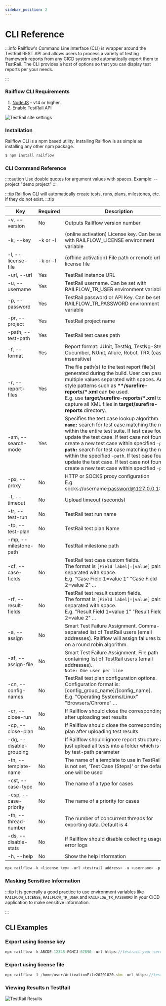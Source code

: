 ```yaml
---
sidebar_position: 2
---
```


# CLI Reference
:::info
Railflow's Command Line Interface (CLI) is wrapper around the TestRail REST API and allows users to process a variety of testing framework reports from any CICD system and automatically export them to TestRail. The CLI provides a host of options so that you can display test reports per your needs.

:::

### Railflow CLI Requirements
1. [NodeJS](https://nodejs.org) - v14 or higher.
2. Enable TestRail API 

![TestRail site settings](/img/arch/site-settings-api.png)


### Installation
Railflow CLI is a npm based utility. Installing Railflow is as simple as installing any other npm package. 

```jsx title="Installing Railflow CLI"
$ npm install railflow
```


### CLI Command Reference
:::caution
Use double quotes for argument values with spaces. Example: --project "demo project"
:::

:::tip
Railflow CLI will automatically create tests, runs, plans, milestones, etc. if they do not exist. 
:::tip


| Key                           | Required                 | Description                                                                                                                                                 | Example                                                               |
| ----------------------------- | ------------------------ | ----------------------------------------------------------------------------------------------------------------------------------------------------------- | --------------------------------------------------------------------- |
| -v, --version                 | No                       | Outputs Railflow version number                                                                                                                             | -v                                                                    |
| -k, --key                     | -k or -l                 | (online activation) License key. Can be set with RAILFLOW_LICENSE environment variable                                                                      | -k XXXXX-XXXXX-XXXXX-XXXXX                                            |
| -l, --license-file            | -k or -l                 | (offline activation) File path or remote url license file                                                                                                   | -l /files/ActivationFile.skm                                          |
| -url, --url                   | Yes                      | TestRail instance URL                                                                                                                                       | -url https://example.testrail.io                                      |
| -u, --username                | Yes                      | TestRail username. Can be set with RAILFLOW_TR_USER environment variable                                                                                    | -u test-username                                                      |
| -p, --password                | Yes                      | TestRail password or API Key. Can be set with RAILFLOW_TR_PASSWORD environment variable                                                                     | -p XtpHXiPLEODyhF                                                     |
| -pr, --project                | Yes                      | TestRail project name                                                                                                                                       | -pr "example project"                                                 |
| -path, --test-path            | Yes                      | TestRail test cases path                                                                                                                                    | -path "Section1/subsection2/ShoppingCart                              |
| -f, --format                  | Yes                      | Report format: JUnit, TestNg, TestNg-Steps, Cucumber, NUnit, Allure, Robot, TRX (case insensitive)                                                          | -f junit                                                              |
| -r, --report-files            | Yes                      | The file path(s) to the test report file(s) generated during the build. User can pass multiple values separated with spaces. Ant-style patterns such as **\*\*/surefire-reports/\*.xml** can be used.<br/>E.g. use **target/surefire-reports/\*.xml** to capture all XML files in **target/surefire-reports** directory. | -r target/surefire-reports/\*.xml target/failsafe-reports/\*.xml  |
| -sm, --search-mode            | Yes                      | Specifies the test case lookup algorithm. <br/> **`name:`** search for test case matching the name within the entire test suite. If test case found, update the test case. If test case not found, create a new test case within specified `-path` <br/> **`path:`** search for test case matching the name within the specified `-path`. If test case found, update the test case. If test case not found, create a new test case within specified `-path` | -sm path  |
| -px, --proxy                  | No                       | HTTP or SOCKS proxy configuration <br/> E.g. socks://username:password@127.0.0.1:1080                                                                       | -px socks://username:password@127.0.0.1:1080                          |
| -t, --timeout                 | No                       | Upload timeout (seconds)                                                                                                                                    | -t 10                                                                 |
| -tr, --test-run               | No                       | TestRail test run name                                                                                                                                      | -tr "Chrome Regression Run"                                           |
| -tp, --test-plan              | No                       | TestRail test plan Name                                                                                                                                     | -tp "Shopping Cart Test Plan"                                         |
| -mp, --milestone-path         | No                       | TestRail milestone path                                                                                                                                     | -mp Milestone1/Milestone2                                             |
| -cf, --case-fields            | No                       | TestRail test case custom fields. <br/> The format is ``[Field label]=[value]`` pairs, separated with space. <br/> E.g. "Case Field 1=value 1" "Case Field 2=value 2" ...            | -cf "Case Field 1=value 1" "Case Field 2=value 2"       |
| -rf, --result-fields          | No                       | TestRail test result custom fields. <br/> The format is ``[Field label]=[value]`` pairs, separated with space. <br/> E.g. "Result Field 1=value 1" "Result Field 2=value 2" ...     | -rf "Result Field 1=value 1" "Result Field 2=value 2"   |
| -a, --assign                  | No                       | Smart Test Failure Assignment. Comma-separated list of TestRail users (email addresses). Railflow will assign failures based on a round robin algorithm.    | -a user1@email.com,user2@email.com                                    |
| -af, --assign-file            | No                       | Smart Test Failure Assignment. File path containing list of TestRail users (email addresses). <br/>``Note: One user per line``                              | -af /assignees.txt                                                    |
| -cn, --config-names           | No                       | TestRail test plan configuration options. <br/>Configuration format is: [config_group_name]/[config_name]. <br/> E.g. "Operating Systems/Linux" "Browsers/Chrome" ...                       | -cn "Operating Systems/Linux" "Browsers/Chrome"         |
| -cr, --close-run              | No                       | If Railflow should close the corresponding run after uploading test results                                                                                 | -cr                                                                   |
| -cp, --close-plan             | No                       | If Railflow should close the corresponding plan after uploading test results                                                                                | -cp                                                                   |
| -dg, --disable-grouping       | No                       | If Railflow should ignore report structure and just upload all tests into a folder which is set by test-path parameter                                      | -dg                                                                   |
| -tn, --template-name          | No                       | The name of a template to use in TestRail. If it is not set, 'Test Case (Steps)' or the default one will be used                                            | -tn "Test Case (Steps)"                                               |
| -cst, --case-type             | No                       | The name of a type for cases                                                                                                                                | -cst other                                                            |
| -csp, --case-priority         | No                       | The name of a priority for cases                                                                                                                            | -csp medium                                                           |
| -th, --thread-number          | No                       | The number of concurrent threads for exporting data. Default is 4                                                                                           | -th 8                                                                 |
| -ds, --disable-stats          | No                       | If Railflow should disable collecting usage and error logs                                                                                                  | -ds                                                                   |
| -h, --help                    | No                       | Show the help information                                                                                                                                   | -h                                                                    |



```jsx title="Railflow CLI Example"
npx railflow -k <license key> -url <testrail address> -u <username> -p <password> -pr <project name> -path <suite name>/<section name>/<subsection name> -f junit -r <report files pattern> -sm <search mode> -tp [test plan name] -mp [milestone path]
```


### Masking Sensitive Information   
:::tip
It is generally a good practice to use environment variables like `RAILFLOW_LICENSE`, `RAILFLOW_TR_USER` and `RAILFLOW_TR_PASSWORD` in your CICD application to make sensitive information.

::: 



## CLI Examples
### Export using license key
```jsx title="Railflow CLI Example"
npx railflow -k ABCDE-12345-FGHIJ-67890 -url https://testrail.your-server.com/ -u testrail-username -p testrail-password -pr "Railflow Demo" -path Master/section1/section2 -f junit -r target/surefire-reports/*.xml -sm path -tr TestRunDemo -tp TestPlanDemo -mp Milestone1/Milestone2 -cn Browsers/Firefox -af assignees.txt
```

### Export using license file
```jsx title="Railflow CLI Example"
npx railflow -l /home/user/ActivationFile20201020.skm -url https://testrail.your-server.com/ -u testrail-username -p testrail-password -pr "Railflow Demo" -path Master/section1/section2 -f junit -r target/surefire-reports/*.xml -sm path -tr TestRunDemo -tp TestPlanDemo -mp Milestone1/Milestone2 -cn Browsers/Firefox -af assignees.txt
```


### Viewing Results n TestRail

![TestRail Results](/img/cicd/testrail/02/testrail-results.png)

